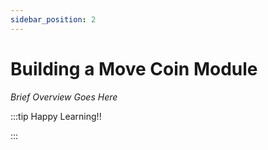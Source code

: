 ```yaml
---
sidebar_position: 2
---
```


# Building a Move Coin Module

_Brief Overview Goes Here_

:::tip Happy Learning!!

<QuestButton text="Go To Quest" link="https://app.stackup.dev/quest_page/building-a-move-coin-module" />

:::
